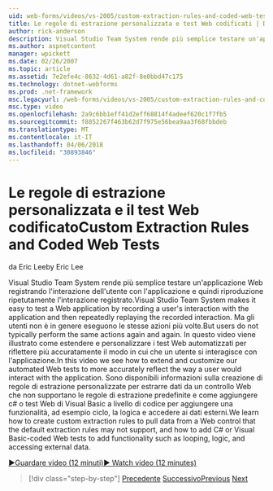 ```yaml
---
uid: web-forms/videos/vs-2005/custom-extraction-rules-and-coded-web-tests
title: Le regole di estrazione personalizzata e test Web codificati | Documenti Microsoft
author: rick-anderson
description: Visual Studio Team System rende più semplice testare un'applicazione Web registrando l'interazione dell'utente con l'applicazione e quindi riproduzione ripetutamente il re...
ms.author: aspnetcontent
manager: wpickett
ms.date: 02/26/2007
ms.topic: article
ms.assetid: 7e2efe4c-8632-4d61-a82f-8e0bbd47c175
ms.technology: dotnet-webforms
ms.prod: .net-framework
msc.legacyurl: /web-forms/videos/vs-2005/custom-extraction-rules-and-coded-web-tests
msc.type: video
ms.openlocfilehash: 2a9c6bb1eff41d2eff68814f4adeef620c1f7fb5
ms.sourcegitcommit: f8852267f463b62d7f975e56bea9aa3f68fbbdeb
ms.translationtype: MT
ms.contentlocale: it-IT
ms.lasthandoff: 04/06/2018
ms.locfileid: "30893846"
---
```

<a name="custom-extraction-rules-and-coded-web-tests"></a><span data-ttu-id="64705-103">Le regole di estrazione personalizzata e il test Web codificato</span><span class="sxs-lookup"><span data-stu-id="64705-103">Custom Extraction Rules and Coded Web Tests</span></span>
====================
<span data-ttu-id="64705-104">da Eric Lee</span><span class="sxs-lookup"><span data-stu-id="64705-104">by Eric Lee</span></span>

<span data-ttu-id="64705-105">Visual Studio Team System rende più semplice testare un'applicazione Web registrando l'interazione dell'utente con l'applicazione e quindi riproduzione ripetutamente l'interazione registrato.</span><span class="sxs-lookup"><span data-stu-id="64705-105">Visual Studio Team System makes it easy to test a Web application by recording a user's interaction with the application and then repeatedly replaying the recorded interaction.</span></span> <span data-ttu-id="64705-106">Ma gli utenti non è in genere eseguono le stesse azioni più volte.</span><span class="sxs-lookup"><span data-stu-id="64705-106">But users do not typically perform the same actions again and again.</span></span> <span data-ttu-id="64705-107">In questo video viene illustrato come estendere e personalizzare i test Web automatizzati per riflettere più accuratamente il modo in cui che un utente si interagisce con l'applicazione.</span><span class="sxs-lookup"><span data-stu-id="64705-107">In this video we see how to extend and customize our automated Web tests to more accurately reflect the way a user would interact with the application.</span></span> <span data-ttu-id="64705-108">Sono disponibili informazioni sulla creazione di regole di estrazione personalizzate per estrarre dati da un controllo Web che non supportano le regole di estrazione predefinite e come aggiungere c# o test Web di Visual Basic a livello di codice per aggiungere una funzionalità, ad esempio ciclo, la logica e accedere ai dati esterni.</span><span class="sxs-lookup"><span data-stu-id="64705-108">We learn how to create custom extraction rules to pull data from a Web control that the default extraction rules may not support, and how to add C# or Visual Basic-coded Web tests to add functionality such as looping, logic, and accessing external data.</span></span>

[<span data-ttu-id="64705-109">&#9654;Guardare video (12 minuti)</span><span class="sxs-lookup"><span data-stu-id="64705-109">&#9654; Watch video (12 minutes)</span></span>](https://channel9.msdn.com/Blogs/ASP-NET-Site-Videos/custom-extraction-rules-and-coded-web-tests)

> [!div class="step-by-step"]
> <span data-ttu-id="64705-110">[Precedente](code-coverage-of-automated-tests.md)
> [Successivo](the-effects-of-caching.md)</span><span class="sxs-lookup"><span data-stu-id="64705-110">[Previous](code-coverage-of-automated-tests.md)
[Next](the-effects-of-caching.md)</span></span>
